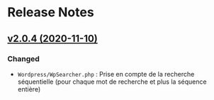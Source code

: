 # Release Notes

## [v2.0.4 (2020-11-10)](https://svn.tigreblanc.fr/presstify-plugins/search/tags/2.0.4...v2.0.4)

### Changed

- `Wordpress/WpSearcher.php` : Prise en compte de la recherche séquentielle (pour chaque mot de recherche et plus la séquence entière)
